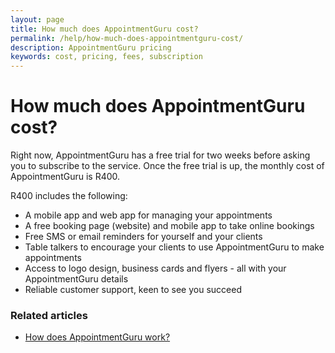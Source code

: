 ```yaml
---
layout: page
title: How much does AppointmentGuru cost?
permalink: /help/how-much-does-appointmentguru-cost/
description: AppointmentGuru pricing
keywords: cost, pricing, fees, subscription
---
```


# How much does AppointmentGuru cost?

Right now, AppointmentGuru has a free trial for two weeks before asking you to subscribe to the service. Once the free trial is up, the monthly cost of AppointmentGuru is R400.

R400 includes the following:

* A mobile app and web app for managing your appointments
* A free booking page (website) and mobile app to take online bookings
* Free SMS or email reminders for yourself and your clients
* Table talkers to encourage your clients to use AppointmentGuru to make appointments
* Access to logo design, business cards and flyers - all with your AppointmentGuru details
* Reliable customer support, keen to see you succeed

### Related articles

* [How does AppointmentGuru work?](/help/how-does-appointmentguru-work)
